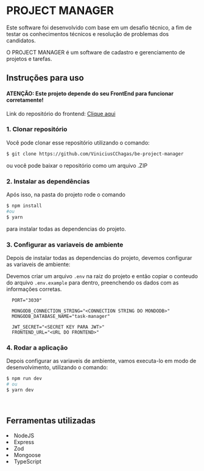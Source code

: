 # PROJECT MANAGER

Este software foi desenvolvido com base em um desafio técnico, a fim de testar os conhecimentos técnicos e resolução de problemas dos candidatos.

O PROJECT MANAGER é um software de cadastro e gerenciamento de projetos e tarefas.


## Instruções para uso

#### ATENÇÃO: Este projeto depende do seu FrontEnd para funcionar corretamente!

Link do repositório do frontend: <a href="https://github.com/ViniciusCChagas/fe-project-manager" target="_blank">Clique aqui</a>

### 1. Clonar repositório

Você pode clonar esse repositório utilizando o comando: <br>

```bash
$ git clone https://github.com/ViniciusCChagas/be-project-manager
```

ou você pode baixar o repositório como um arquivo .ZIP

### 2. Instalar as dependências

Após isso, na pasta do projeto rode o comando

```bash
$ npm install
#ou
$ yarn
```

para instalar todas as dependencias do projeto. <br>

### 3. Configurar as variaveis de ambiente

Depois de instalar todas as dependencias do projeto, devemos configurar as variaveis de ambiente:

Devemos criar um arquivo `.env` na raiz do projeto e então copiar o conteudo do arquivo `.env.example` para dentro, preenchendo os dados com as informações corretas.

```env
  PORT="3030"

  MONGODB_CONNECTION_STRING="<CONNECTION STRING DO MONDODB>"
  MONGODB_DATABASE_NAME="task-manager"

  JWT_SECRET="<SECRET KEY PARA JWT>"
  FRONTEND_URL="<URL DO FRONTEND>"
```

### 4. Rodar a aplicação

Depois configurar as variaveis de ambiente, vamos executa-lo em modo de desenvolvimento, utilizando o comando:

```bash
$ npm run dev
# ou
$ yarn dev
```
</br>

## Ferramentas utilizadas

<li>NodeJS</li>
<li>Express</li>
<li>Zod</li>
<li>Mongoose</li>
<li>TypeScript</li>
